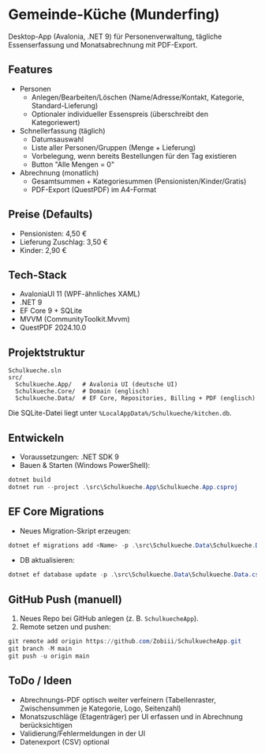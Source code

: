 # Gemeinde-Küche (Munderfing)

Desktop-App (Avalonia, .NET 9) für Personenverwaltung, tägliche Essenserfassung und Monatsabrechnung mit PDF-Export.

## Features
- Personen
  - Anlegen/Bearbeiten/Löschen (Name/Adresse/Kontakt, Kategorie, Standard-Lieferung)
  - Optionaler individueller Essenspreis (überschreibt den Kategoriewert)
- Schnellerfassung (täglich)
  - Datumsauswahl
  - Liste aller Personen/Gruppen (Menge + Lieferung)
  - Vorbelegung, wenn bereits Bestellungen für den Tag existieren
  - Button "Alle Mengen = 0"
- Abrechnung (monatlich)
  - Gesamtsummen + Kategoriesummen (Pensionisten/Kinder/Gratis)
  - PDF-Export (QuestPDF) im A4-Format

## Preise (Defaults)
- Pensionisten: 4,50 €
- Lieferung Zuschlag: 3,50 €
- Kinder: 2,90 €

## Tech-Stack
- AvaloniaUI 11 (WPF-ähnliches XAML)
- .NET 9
- EF Core 9 + SQLite
- MVVM (CommunityToolkit.Mvvm)
- QuestPDF 2024.10.0

## Projektstruktur
```
Schulkueche.sln
src/
  Schulkueche.App/   # Avalonia UI (deutsche UI)
  Schulkueche.Core/  # Domain (englisch)
  Schulkueche.Data/  # EF Core, Repositories, Billing + PDF (englisch)
```
Die SQLite-Datei liegt unter `%LocalAppData%/Schulkueche/kitchen.db`.

## Entwickeln
- Voraussetzungen: .NET SDK 9
- Bauen & Starten (Windows PowerShell):
```powershell
dotnet build
dotnet run --project .\src\Schulkueche.App\Schulkueche.App.csproj
```

## EF Core Migrations
- Neues Migration-Skript erzeugen:
```powershell
dotnet ef migrations add <Name> -p .\src\Schulkueche.Data\Schulkueche.Data.csproj -s .\src\Schulkueche.App\Schulkueche.App.csproj
```
- DB aktualisieren:
```powershell
dotnet ef database update -p .\src\Schulkueche.Data\Schulkueche.Data.csproj -s .\src\Schulkueche.App\Schulkueche.App.csproj
```

## GitHub Push (manuell)
1. Neues Repo bei GitHub anlegen (z. B. `SchulkuecheApp`).
2. Remote setzen und pushen:
```powershell
git remote add origin https://github.com/Zobiii/SchulkuecheApp.git
git branch -M main
git push -u origin main
```

## ToDo / Ideen
- Abrechnungs-PDF optisch weiter verfeinern (Tabellenraster, Zwischensummen je Kategorie, Logo, Seitenzahl)
- Monatszuschläge (Etagenträger) per UI erfassen und in Abrechnung berücksichtigen
- Validierung/Fehlermeldungen in der UI
- Datenexport (CSV) optional
